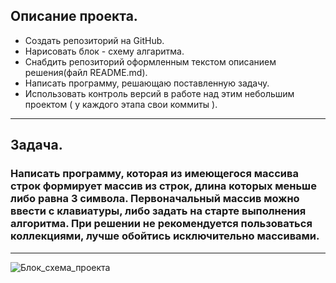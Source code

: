 ## Описание проекта.

 * Создать репозиторий на GitHub.
 * Нарисовать блок - схему алгаритма.
 * Снабдить репозиторий оформленным текстом описанием решения(файл README.md).
 * Написать программу, решающаю поставленную задачу.
 * Использовать контроль версий в работе над этим небольшим проектом ( у каждого этапа свои коммиты ).
  ***
## Задача.
### Написать программу, которая из имеющегося массива строк формирует массив из строк, длина которых меньше либо равна 3 символа. Первоначальный массив можно ввести с клавиатуры, либо задать на старте выполнения алгоритма. При решении не рекомендуется пользоваться коллекциями, лучше обойтись исключительно массивами.
***
![Блок_схема_проекта](images/Блок_схема.jpg) 